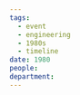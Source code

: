 ```yaml
---
tags:
  - event
  - engineering
  - 1980s
  - timeline
date: 1980
people: 
department:
---
```

<span
	  class='ob-timelines' 
	  data-date='1980'  
	  data-class='orange'> 
</span>